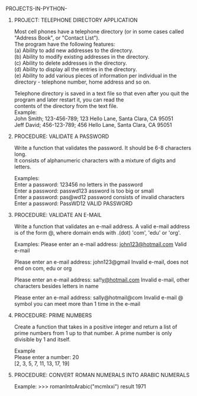 PROJECTS-IN-PYTHON-

1. PROJECT: TELEPHONE DIRECTORY APPLICATION

   Most cell phones have a telephone directory (or in some cases called "Address Book", or "Contact List").    
   The program have the following features:   
   (a) Ability to add new addresses to the directory.   
   (b) Ability to modify existing addresses in the directory.   
   (c) Ability to delete addresses in the directory.   
   (d) Ability to display all the entries in the directory.   
   (e) Ability to add various pieces of information per individual in the directory - telephone number, home address and so on.
      
   Telephone directory is saved in a text file so that even after you quit the program and later restart it, you can read the  
   contents of the directory from the text file.   
   Example:   
   John Smith; 123-456-789; 123 Hello Lane, Santa Clara, CA 95051   
   Jeff David; 456-123-789; 456 Hello Lane, Santa Clara, CA 95051
   
2. PROCEDURE: VALIDATE A PASSWORD

   Write a function that validates the password. It should be 6-8 characters long.  
   It consists of alphanumeric characters with a mixture of digits and letters.
      
   Examples:    
   Enter a password: 123456       no letters in the password   
   Enter a password: passwd123    assword is too big or small   
   Enter a password: pas@wd12     password consists of invalid characters   
   Enter a password: PassWD12     VALID PASSWORD
   
3. PROCEDURE: VALIDATE AN E-MAIL

   Write a function that validates an e-mail address. 
   A valid e-mail address is of the form <localname>@<domain>, where domain ends with .(dot) 'com', 'edu' or 'org'.

   Examples:
   Please enter an e-mail address: john123@hotmail.com
   Valid e-mail

   Please enter an e-mail address: john123@gmail
   Invalid e-mail, does not end on com, edu or org

   Please enter an e-mail address: sa!!y@hotmail.com
   Invalid e-mail, other characters besides letters in name

   Please enter an e-mail address: sally@hotmail@com
   Invalid e-mail @ symbol you can meet more than 1 time in the e-mail
   
4. PROCEDURE: PRIME NUMBERS

   Create a function that takes in a positive integer and return a list of prime    numbers from 1 up to that number. 
   A prime number is only divisible by 1 and itself.

   Example    
   Please enter a number: 20   
   [2, 3, 5, 7, 11, 13, 17, 19]
   
5. PROCEDURE: CONVERT ROMAN NUMERALS INTO ARABIC NUMERALS

   Example:    >>> romanIntoArabic("mcmlxxi")    result 1971
